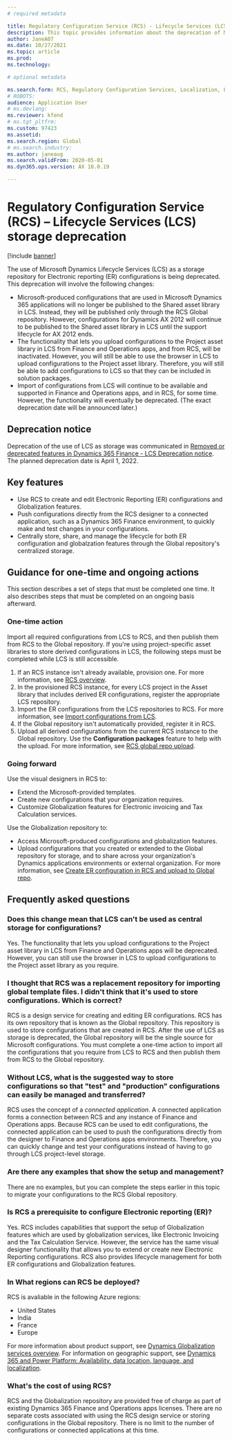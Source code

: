 ```yaml
---
# required metadata

title: Regulatory Configuration Service (RCS) - Lifecycle Services (LCS) storage deprecation
description: This topic provides information about the deprecation of Microsoft Dynamics Lifecycle Services (LCS) storage that is planned as part of the rollout of the Regulatory Configuration Service (RCS) Global repository.
author: JaneA07
ms.date: 10/27/2021
ms.topic: article
ms.prod: 
ms.technology: 

# optional metadata

ms.search.form: RCS, Regulatory Configuration Services, Localization, LCS storage, LCS storage deprecation
# ROBOTS: 
audience: Application User
# ms.devlang: 
ms.reviewer: kfend
# ms.tgt_pltfrm: 
ms.custom: 97423
ms.assetid: 
ms.search.region: Global
# ms.search.industry: 
ms.author: janeaug
ms.search.validFrom: 2020-05-01
ms.dyn365.ops.version: AX 10.0.19

---
```

# Regulatory Configuration Service (RCS) – Lifecycle Services (LCS) storage deprecation

[!include [banner](../includes/banner.md)]

The use of Microsoft Dynamics Lifecycle Services (LCS) as a storage repository for Electronic reporting (ER) configurations is being deprecated. This deprecation will involve the following changes:

- Microsoft-produced configurations that are used in Microsoft Dynamics 365 applications will no longer be published to the Shared asset library in LCS. Instead, they will be published only through the RCS Global repository. However, configurations for Dynamics AX 2012 will continue to be published to the Shared asset library in LCS until the support lifecycle for AX 2012 ends.
- The functionality that lets you upload configurations to the Project asset library in LCS from Finance and Operations apps, and from RCS, will be inactivated. However, you will still be able to use the browser in LCS to upload configurations to the Project asset library. Therefore, you will still be able to add configurations to LCS so that they can be included in solution packages.
- Import of configurations from LCS will continue to be available and supported in Finance and Operations apps, and in RCS, for some time. However, the functionality will eventually be deprecated. (The exact deprecation date will be announced later.)

## Deprecation notice

Deprecation of the use of LCS as storage was communicated in [Removed or deprecated features in Dynamics 365 Finance - LCS Deprecation notice](../get-started/removed-deprecated-features-finance.md#features-removed-or-deprecated-in-the-finance-10017-release). The planned deprecation date is April 1, 2022.

## Key features

- Use RCS to create and edit Electronic Reporting (ER) configurations and Globalization features. 
- Push configurations directly from the RCS designer to a connected application, such as a Dynamics 365 Finance environment, to quickly make and test changes in your configurations.
- Centrally store, share, and manage the lifecycle for both ER configuration and globalzation features through the Global repository's centralized storage.

## Guidance for one-time and ongoing actions

This section describes a set of steps that must be completed one time. It also describes steps that must be completed on an ongoing basis afterward.

### One-time action

Import all required configurations from LCS to RCS, and then publish them from RCS to the Global repository. If you're using project-specific asset libraries to store derived configurations in LCS, the following steps must be completed while LCS is still accessible.

1. If an RCS instance isn't already available, provision one. For more information, see [RCS overview](rcs-overview.md).
2. In the provisioned RCS instance, for every LCS project in the Asset library that includes derived ER configurations, register the appropriate LCS repository.
3. Import the ER configurations from the LCS repositories to RCS. For more information, see [Import configurations from LCS](../../dev-itpro/analytics/tasks/er-import-configuration-lifecycle-services.md).
4. If the Global repository isn't automatically provided, register it in RCS.
5. Upload all derived configurations from the current RCS instance to the Global repository. Use the **Configuration packages** feature to help with the upload. For more information, see [RCS global repo upload](rcs-global-repo-upload.md).

### Going forward

Use the visual designers in RCS to:
- Extend the Microsoft-provided templates.
- Create new configurations that your organization requires.
- Customize Globalization features for Electronic invoicing and Tax Calculation services. 

Use the Globalization repository to:
- Access Microsoft-produced configurations and globalization features.
- Upload configurations that you created or extended to the Global repository for storage, and to share across your organization's Dynamics applications environments or external organization. For more information, see [Create ER configuration in RCS and upload to Global repo](rcs-global-repo-upload.md).

## Frequently asked questions

### Does this change mean that LCS can't be used as central storage for configurations?

Yes. The functionality that lets you upload configurations to the Project asset library in LCS from Finance and Operations apps will be deprecated. However, you can still use the browser in LCS to upload configurations to the Project asset library as you require.

### I thought that RCS was a replacement repository for importing global template files. I didn't think that it's used to store configurations. Which is correct?

RCS is a design service for creating and editing ER configurations. RCS has its own repository that is known as the Global repository. This repository is used to store configurations that are created in RCS. After the use of LCS as storage is deprecated, the Global repository will be the single source for Microsoft configurations. You must complete a one-time action to import all the configurations that you require from LCS to RCS and then publish them from RCS to the Global repository.

### Without LCS, what is the suggested way to store configurations so that "test" and "production" configurations can easily be managed and transferred?

RCS uses the concept of a *connected application*. A connected application forms a connection between RCS and any instance of Finance and Operations apps. Because RCS can be used to edit configurations, the connected application can be used to push the configurations directly from the designer to Finance and Operations apps environments. Therefore, you can quickly change and test your configurations instead of having to go through LCS project-level storage.

### Are there any examples that show the setup and management?

There are no examples, but you can complete the steps earlier in this topic to migrate your configurations to the RCS Global repository.

### Is RCS a prerequisite to configure Electronic reporting (ER)?

Yes. RCS includes capabilities that support the setup of Globalization features which are used by globalization services, like Electronic Invoicing and the Tax Calculation Service. However, the service has the same visual designer functionality that allows you to extend or create new Electronic Reporting configurations. RCS also provides lifecycle management for both ER configurations and Globalization features.  

### In What regions can RCS be deployed?

RCS is avaliable in the following Azure regions: 

- United States
- India
- France 
- Europe 

For more information about product support, see [Dynamics Globalization services overview](globalization-services-overview.md). For information on geographic support, see [Dynamics 365 and Power Platform: Availability, data location, language, and localization](https://aka.ms/rcs/D365Productavailabilityguide).  

### What's the cost of using RCS?

RCS and the Globalization repository are provided free of charge as part of existing Dynamics 365 Finance and Operations apps licenses. There are no separate costs associated with using the RCS design service or storing configurations in the Global repository. There is no limit to the number of configurations or connected applications at this time.

